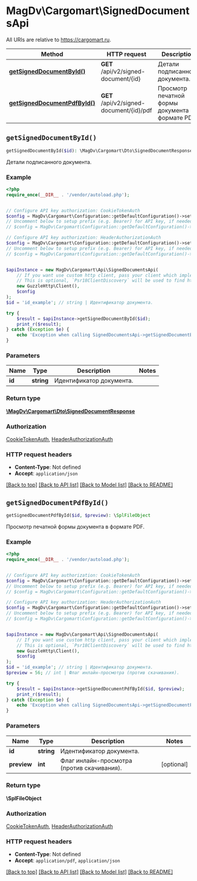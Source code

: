 # MagDv\Cargomart\SignedDocumentsApi

All URIs are relative to https://cargomart.ru.

Method | HTTP request | Description
------------- | ------------- | -------------
[**getSignedDocumentById()**](SignedDocumentsApi.md#getSignedDocumentById) | **GET** /api/v2/signed-document/{id} | Детали подписанного документа.
[**getSignedDocumentPdfById()**](SignedDocumentsApi.md#getSignedDocumentPdfById) | **GET** /api/v2/signed-document/{id}/pdf | Просмотр печатной формы документа в формате PDF.


## `getSignedDocumentById()`

```php
getSignedDocumentById($id): \MagDv\Cargomart\Dto\SignedDocumentResponse
```

Детали подписанного документа.

### Example

```php
<?php
require_once(__DIR__ . '/vendor/autoload.php');


// Configure API key authorization: CookieTokenAuth
$config = MagDv\Cargomart\Configuration::getDefaultConfiguration()->setApiKey('token', 'YOUR_API_KEY');
// Uncomment below to setup prefix (e.g. Bearer) for API key, if needed
// $config = MagDv\Cargomart\Configuration::getDefaultConfiguration()->setApiKeyPrefix('token', 'Bearer');

// Configure API key authorization: HeaderAuthorizationAuth
$config = MagDv\Cargomart\Configuration::getDefaultConfiguration()->setApiKey('Authorization', 'YOUR_API_KEY');
// Uncomment below to setup prefix (e.g. Bearer) for API key, if needed
// $config = MagDv\Cargomart\Configuration::getDefaultConfiguration()->setApiKeyPrefix('Authorization', 'Bearer');


$apiInstance = new MagDv\Cargomart\Api\SignedDocumentsApi(
    // If you want use custom http client, pass your client which implements `Psr\Http\Client\ClientInterface`.
    // This is optional, `Psr18ClientDiscovery` will be used to find http client. For instance `GuzzleHttp\Client` implements that interface
    new GuzzleHttp\Client(),
    $config
);
$id = 'id_example'; // string | Идентификатор документа.

try {
    $result = $apiInstance->getSignedDocumentById($id);
    print_r($result);
} catch (Exception $e) {
    echo 'Exception when calling SignedDocumentsApi->getSignedDocumentById: ', $e->getMessage(), PHP_EOL;
}
```

### Parameters

Name | Type | Description  | Notes
------------- | ------------- | ------------- | -------------
 **id** | **string**| Идентификатор документа. |

### Return type

[**\MagDv\Cargomart\Dto\SignedDocumentResponse**](../Model/SignedDocumentResponse.md)

### Authorization

[CookieTokenAuth](../../README.md#CookieTokenAuth), [HeaderAuthorizationAuth](../../README.md#HeaderAuthorizationAuth)

### HTTP request headers

- **Content-Type**: Not defined
- **Accept**: `application/json`

[[Back to top]](#) [[Back to API list]](../../README.md#endpoints)
[[Back to Model list]](../../README.md#models)
[[Back to README]](../../README.md)

## `getSignedDocumentPdfById()`

```php
getSignedDocumentPdfById($id, $preview): \SplFileObject
```

Просмотр печатной формы документа в формате PDF.

### Example

```php
<?php
require_once(__DIR__ . '/vendor/autoload.php');


// Configure API key authorization: CookieTokenAuth
$config = MagDv\Cargomart\Configuration::getDefaultConfiguration()->setApiKey('token', 'YOUR_API_KEY');
// Uncomment below to setup prefix (e.g. Bearer) for API key, if needed
// $config = MagDv\Cargomart\Configuration::getDefaultConfiguration()->setApiKeyPrefix('token', 'Bearer');

// Configure API key authorization: HeaderAuthorizationAuth
$config = MagDv\Cargomart\Configuration::getDefaultConfiguration()->setApiKey('Authorization', 'YOUR_API_KEY');
// Uncomment below to setup prefix (e.g. Bearer) for API key, if needed
// $config = MagDv\Cargomart\Configuration::getDefaultConfiguration()->setApiKeyPrefix('Authorization', 'Bearer');


$apiInstance = new MagDv\Cargomart\Api\SignedDocumentsApi(
    // If you want use custom http client, pass your client which implements `Psr\Http\Client\ClientInterface`.
    // This is optional, `Psr18ClientDiscovery` will be used to find http client. For instance `GuzzleHttp\Client` implements that interface
    new GuzzleHttp\Client(),
    $config
);
$id = 'id_example'; // string | Идентификатор документа.
$preview = 56; // int | Флаг инлайн-просмотра (против скачивания).

try {
    $result = $apiInstance->getSignedDocumentPdfById($id, $preview);
    print_r($result);
} catch (Exception $e) {
    echo 'Exception when calling SignedDocumentsApi->getSignedDocumentPdfById: ', $e->getMessage(), PHP_EOL;
}
```

### Parameters

Name | Type | Description  | Notes
------------- | ------------- | ------------- | -------------
 **id** | **string**| Идентификатор документа. |
 **preview** | **int**| Флаг инлайн-просмотра (против скачивания). | [optional]

### Return type

**\SplFileObject**

### Authorization

[CookieTokenAuth](../../README.md#CookieTokenAuth), [HeaderAuthorizationAuth](../../README.md#HeaderAuthorizationAuth)

### HTTP request headers

- **Content-Type**: Not defined
- **Accept**: `application/pdf`, `application/json`

[[Back to top]](#) [[Back to API list]](../../README.md#endpoints)
[[Back to Model list]](../../README.md#models)
[[Back to README]](../../README.md)
